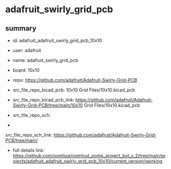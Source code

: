 # adafruit_swirly_grid_pcb
 
## summary 
* id: adafruit_adafruit_swirly_grid_pcb_10x10
* user: adafruit
* name: adafruit_swirly_grid_pcb
* board: 10x10
* repo: https://github.com/adafruit/Adafruit-Swirly-Grid-PCB
* src_file_repo_kicad_pcb: 10x10 Grid Files/10x10.kicad_pcb
* src_file_repo_kicad_pcb_link: https://github.com/adafruit/Adafruit-Swirly-Grid-PCB/tree/main/10x10 Grid Files/10x10.kicad_pcb


* src_file_repo_sch: 
*
 src_file_repo_sch_link: https://github.com/adafruit/Adafruit-Swirly-Grid-PCB/tree/main/
* full details link: https://github.com/oomlout/oomlout_oomp_project_bot_v_2/tree/main/projects/adafruit_adafruit_swirly_grid_pcb_10x10/current_version/working  






